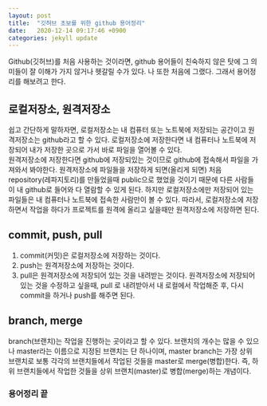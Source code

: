 ```yaml
---
layout: post
title:  "깃허브 초보를 위한 github 용어정리"
date:   2020-12-14 09:17:46 +0900
categories: jekyll update
---
```

Github(깃허브)를 처음 사용하는 것이라면, github 용어들이 친숙하지 않은 탓에 그 의미들이 잘 이해가 가지 않거나 헷갈릴 수가 있다. 
나 또한 처음에 그랬다. 그래서 용어정리를 해보려고 한다.

## 로컬저장소, 원격저장소
쉽고 간단하게 말하자면, 로컬저장소는 내 컴퓨터 또는 노트북에 저장되는 공간이고 원격저장소는 github라고 할 수 있다.
로컬저장소에 저장한다면 내 컴퓨터나 노트북에 저장되어 내가 저장한 곳으로 가서 바로 파일을 열어볼 수 있다.  
원격저장소에 저장한다면 github에 저장되있는 것이므로 github에 접속해서 파일을 가져와서 봐야한다.
원격저장소에 파일들을 저장하게 되면(올리게 되면) 처음 repository(레파지토리)를 만들었을때 public으로 했었을 것이기 때문에 다른 사람들이 내 github로 들어와 다 열람할 수 있게 된다.
하지만 로컬저장소에만 저장되어 있는 파일들은 내 컴퓨터나 노트북에 접속한 사람만이 볼 수 있다.
따라서, 로컬저장소에 저장하면서 작업을 하다가 프로젝트를 원격에 올리고 싶을때만 원격저장소에 저장하면 된다. 

## commit, push, pull
1. commit(커밋)은 로컬저장소에 저장하는 것이다.
2. push는 원격저장소에 저장하는 것이다.
3. pull은 원격저장소에 저장되어 있는 것을 내려받는 것이다. 원격저장소에 저장되어있는 것을 수정하고 싶을때, pull 로 내려받아서 내 로컬에서 작업해준 후, 다시 commit을 하거나 push를 해주면 된다.

## branch, merge
branch(브랜치)는 작업을 진행하는 곳이라고 할 수 있다. 브랜치의 개수는 많을 수 있으나 master라는 이름으로 지정된 브랜치는 단 하나이며, master branch는 가장 상위 브랜치로 보통 각각의 브랜치들에서 작업된 것들을 master로 merge(병합)한다. 즉, 하위 브랜치들에서 작업한 것들을 상위 브랜치(master)로 병합(merge)하는 개념이다.

### 용어정리 끝